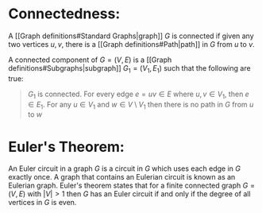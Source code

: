 
# Connectedness: 

A [[Graph definitions#Standard Graphs|graph]] $G$ is connected if given any two vertices $u,v$, there is a [[Graph definitions#Path|path]] in $G$ from $u$ to $v$.

A connected component of $G=(V,E)$ is a [[Graph definitions#Subgraphs|subgraph]] $G_1=(V_1,E_1)$ such that the following are true:
> $G_1$ is connected.
> For every edge $e=uv\in E$ where $u,v\in V_1$, then $e\in E_1$.
> For any $u\in V_1$ and $w\in V\setminus V_1$ then there is no path in $G$ from $u$ to $w$

# Euler's Theorem:

An Euler circuit in a graph $G$ is a circuit in $G$ which uses each edge in $G$ exactly once. A graph that contains an Eulerian circuit is known as an Eulerian graph. Euler's theorem states that for a finite connected graph $G=(V,E)$ with $|V|>1$ then $G$ has an Euler circuit if and only if the degree of all vertices in $G$ is even.